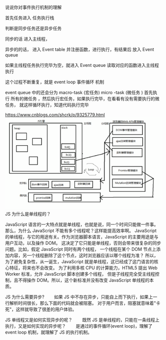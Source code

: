 说说你对事件执行机制的理解

首先任务进入 任务执行栈

判断是同步任务还是异步任务

同步的话 进入主线程，

异步的的话， 进入 Event table 并注册函数，进行执行，有结果后 放入 Event queue

如果主线程任务执行完毕为空，就进入 Event queue 读取对应的函数进入主线程执行

这个过程不断重复，就是 event loop 事件循环 机制

event queue 中的还会分为 macro-task (宏任务) micro -task (微任务 )
首先执行 所有的微任务 ，然后执行宏任务，如果执行完毕，在看看有没有需要执行的微任务，
就这样循环执行，知道代码执行完毕

https://www.cnblogs.com/shcrk/p/9325779.html
![事件执行机制](./事件执行机制.jpg)
JS 为什么是单线程的？

JavaScript 语言的一大特点就是单线程，也就是说，同一个时间只能做一件事。那么，为什么 JavaScript 不能有多个线程呢？这样能提高效率啊。
JavaScript 的单线程，与它的用途有关。作为浏览器脚本语言，JavaScript 的主要用途是与用户互动，以及操作 DOM。
这决定了它只能是单线程，否则会带来很复杂的同步问题。比如，假定 JavaScript 同时有两个线程，
一个线程在某个 DOM 节点上添加内容，另一个线程删除了这个节点，这时浏览器应该以哪个线程为准？
所以，为了避免复杂性，从一诞生，JavaScript 就是单线程，这已经成了这门语言的核心特征，将来也不会改变。
为了利用多核 CPU 的计算能力，HTML5 提出 Web Worker 标准，允许 JavaScript 脚本创建多个线程，
但是子线程完全受主线程控制，且不得操作 DOM。所以，这个新标准并没有改变 JavaScript 单线程的本质。

JS 为什么需要异步?
　　如果 JS 中不存在异步，只能自上而下执行，如果上一行解析时间很长，那么下面的代码就会被阻塞。
对于用户而言，阻塞就意味着"卡死"，这样就导致了很差的用户体验。

JS 单线程又是如何实现异步的呢？
　　既然 JS 是单线程的，只能在一条线程上执行，又是如何实现的异步呢？
　　是通过的事件循环(event loop)，理解了 event loop 机制，就理解了 JS 的执行机制。

